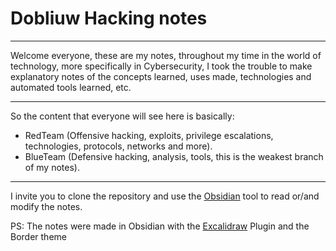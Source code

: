 # Dobliuw Hacking notes 

-----

Welcome everyone, these are my notes, throughout my time in the world of technology, more specifically in Cybersecurity, I took the trouble to make explanatory notes of the concepts learned, uses made, technologies and automated tools learned, etc.

----

So the content that everyone will see here is basically:
- RedTeam (Offensive hacking, exploits, privilege escalations, technologies, protocols, networks and more).
- BlueTeam (Defensive hacking, analysis, tools, this is the weakest branch of my notes).

-----

I invite you to clone the repository and use the [Obsidian](https://obsidian.md/) tool to read or/and modify the notes.

PS: The notes were made in Obsidian with the [Excalidraw](https://excalidraw.com/) Plugin and the Border theme